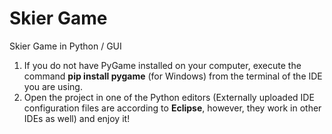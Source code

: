 # Skier Game
 Skier Game in Python / GUI

1. If you do not have PyGame installed on your computer, execute the command **pip install pygame** (for Windows) from the terminal of the IDE you are using.
2. Open the project in one of the Python editors (Externally uploaded IDE configuration files are according to **Eclipse**, however, they work in other IDEs as well) and enjoy it!

